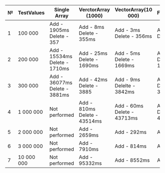 ﻿| № | TestValues | Single Array                    | VerctorArray \(1000\)          | VectorArray\(10 000\)          | FactorArray\(2\)              | FactorArray\(4\)              | MatrixArray\(1000\)            | MatrixArray\(10 000\)         | ArrayList                   |
|---|------------|---------------------------------|--------------------------------|--------------------------------|-------------------------------|-------------------------------|--------------------------------|-------------------------------|-----------------------------|
| 1 | 100 000    | Add \- 1905ms Delete \- 357     | Add \- 8ms Delete \- 355ms     | Add \- 3ms Delete \- 356ms     | Add \- 1ms Delete \- 35ms     | Add \- 1ms Delete \- 355ms    | Add \- 4ms Delete \- 19341ms   | Add \- 3ms Delete \- 19565    | Add \- 1ms Delete \- 644    |
| 2 | 200 000    | Add \- 15534ms Delete \- 1710ms | Add \- 25ms Delete \- 1690ms   | Add \- 5ms Delete \- 1669ms    | Add \- 2ms Delete \- 1682ms   | Add \- 2ms Delelte \- 1687ms  | Add \- 7ms Delete \- 77707ms   | Add \- 14ms Delete \- 78346   | Add \- 7ms Delete \- 2650   |
| 3 | 300 000    | Add \- 36077ms Delete \- 3881ms | Add \- 42ms Delete \- 3885     | Add \- 9ms Delelte \- 3842ms   | Add \- 4ms Delete \- 3893ms   | Add \- 4ms Delete \- 3861     | Add \- 11ms Delete \- 174712ms | Add \- 10ms Delete \- 175089  | Add \- 4ms Delete \- 6014   |
| 4 | 1 000 000  | Not performed                   | Add \- 810ms Delete \- 43514ms | Add \- 60ms Delete  \- 43713ms | Add \- 13ms Delete \- 43659ms | Add \- 12ms Delete \- 43702ms | Add \- 43ms                    | Add \- 38ms                   | Add \- 47ms Delete \- 67987 |
| 5 | 2 000 000  | Not performed                   | Add \- 2659ms                  | Add \- 292ms                   | Add \- 28ms                   | Add \- 26ms                   | Add \- 72ms                    | Add \- 70ms                   | Add \- 130ms                |
| 6 | 3 000 000  | Not performed                   | Add \- 7910ms                  | Add \- 814ms                   | Add \- 45ms                   | Add \- 42ms                   | Add \- 107ms                   | Add \- 113ms                  | Add \- 176ms                |
| 7 | 10 000 000 | Not performed                   | Add \- 95332ms                 | Add \- 8552ms                  | Add \- 161ms                  | Add \- 148ms                  | Add \- 374ms                   | Add \- 367ms                  | Add \- 711ms                |